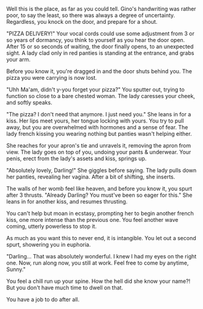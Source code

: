 Well this is the place, as far as you could tell. Gino's handwriting was rather poor, to say the least, so there was always a degree of uncertainty. Regardless, you knock on the door, and prepare for a shout.

"PIZZA DELIVERY!" Your vocal cords could use some adjustment from 3 or so years of dormancy, you think to yourself as you hear the door open. After 15 or so seconds of waiting, the door finally opens, to an unexpected sight. A lady clad only in red panties is standing at the entrance, and grabs your arm.

Before you know it, you're dragged in and the door shuts behind you. The pizza you were carrying is now lost.

"Uhh Ma'am, didn't y-you forget your pizza?" You sputter out, trying to function so close to a bare chested woman. The lady caresses your cheek, and softly speaks.

"The pizza? I don't need that anymore. I just need you." She leans in for a kiss. Her lips meet yours, her tongue locking with yours. You try to pull away, but you are overwhelmed with hormones and a sense of fear. The lady french kissing you wearing nothing but panties wasn't helping either.

She reaches for your apron's tie and unravels it, removing the apron from view. The lady goes on top of you, undoing your pants & underwear. Your penis, erect from the lady's assets and kiss, springs up.

"Absolutely lovely, Darling!" She giggles before saying. The lady pulls down her panties, revealing her vagina. After a bit of shifting, she inserts.

The walls of her womb feel like heaven, and before you know it, you spurt after 3 thrusts. "Already Darling? You must've been so eager for this." She leans in for another kiss, and resumes thrusting.

You can't help but moan in ecstasy, prompting her to begin another french kiss, one more intense than the previous one. You feel another wave coming, utterly powerless to stop it.

As much as you want this to never end, it is intangible. You let out a second spurt, showering you in euphoria.

"Darling... That was absolutely wonderful. I knew I had my eyes on the right one. Now, run along now, you still at work. Feel free to come by anytime, Sunny."

You feel a chill run up your spine. How the hell did she know your name?! But you don't have much time to dwell on that.

You have a job to do after all.
